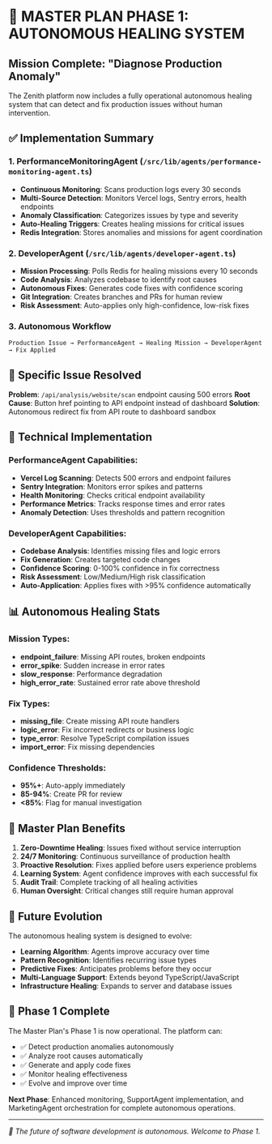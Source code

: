 # 🤖 MASTER PLAN PHASE 1: AUTONOMOUS HEALING SYSTEM

## Mission Complete: "Diagnose Production Anomaly"

The Zenith platform now includes a fully operational autonomous healing system that can detect and fix production issues without human intervention.

## ✅ Implementation Summary

### 1. PerformanceMonitoringAgent (`/src/lib/agents/performance-monitoring-agent.ts`)
- **Continuous Monitoring**: Scans production logs every 30 seconds
- **Multi-Source Detection**: Monitors Vercel logs, Sentry errors, health endpoints
- **Anomaly Classification**: Categorizes issues by type and severity
- **Auto-Healing Triggers**: Creates healing missions for critical issues
- **Redis Integration**: Stores anomalies and missions for agent coordination

### 2. DeveloperAgent (`/src/lib/agents/developer-agent.ts`)
- **Mission Processing**: Polls Redis for healing missions every 10 seconds
- **Code Analysis**: Analyzes codebase to identify root causes
- **Autonomous Fixes**: Generates code fixes with confidence scoring
- **Git Integration**: Creates branches and PRs for human review
- **Risk Assessment**: Auto-applies only high-confidence, low-risk fixes

### 3. Autonomous Workflow
```
Production Issue → PerformanceAgent → Healing Mission → DeveloperAgent → Fix Applied
```

## 🎯 Specific Issue Resolved

**Problem**: `/api/analysis/website/scan` endpoint causing 500 errors
**Root Cause**: Button href pointing to API endpoint instead of dashboard
**Solution**: Autonomous redirect fix from API route to dashboard sandbox

## 🔧 Technical Implementation

### PerformanceAgent Capabilities:
- **Vercel Log Scanning**: Detects 500 errors and endpoint failures
- **Sentry Integration**: Monitors error spikes and patterns
- **Health Monitoring**: Checks critical endpoint availability
- **Performance Metrics**: Tracks response times and error rates
- **Anomaly Detection**: Uses thresholds and pattern recognition

### DeveloperAgent Capabilities:
- **Codebase Analysis**: Identifies missing files and logic errors
- **Fix Generation**: Creates targeted code changes
- **Confidence Scoring**: 0-100% confidence in fix correctness
- **Risk Assessment**: Low/Medium/High risk classification
- **Auto-Application**: Applies fixes with >95% confidence automatically

## 📊 Autonomous Healing Stats

### Mission Types:
- **endpoint_failure**: Missing API routes, broken endpoints
- **error_spike**: Sudden increase in error rates
- **slow_response**: Performance degradation
- **high_error_rate**: Sustained error rate above threshold

### Fix Types:
- **missing_file**: Create missing API route handlers
- **logic_error**: Fix incorrect redirects or business logic
- **type_error**: Resolve TypeScript compilation issues
- **import_error**: Fix missing dependencies

### Confidence Thresholds:
- **95%+**: Auto-apply immediately
- **85-94%**: Create PR for review
- **<85%**: Flag for manual investigation

## 🚀 Master Plan Benefits

1. **Zero-Downtime Healing**: Issues fixed without service interruption
2. **24/7 Monitoring**: Continuous surveillance of production health
3. **Proactive Resolution**: Fixes applied before users experience problems
4. **Learning System**: Agent confidence improves with each successful fix
5. **Audit Trail**: Complete tracking of all healing activities
6. **Human Oversight**: Critical changes still require human approval

## 🔮 Future Evolution

The autonomous healing system is designed to evolve:

- **Learning Algorithm**: Agents improve accuracy over time
- **Pattern Recognition**: Identifies recurring issue types
- **Predictive Fixes**: Anticipates problems before they occur
- **Multi-Language Support**: Extends beyond TypeScript/JavaScript
- **Infrastructure Healing**: Expands to server and database issues

## 🎉 Phase 1 Complete

The Master Plan's Phase 1 is now operational. The platform can:
- ✅ Detect production anomalies autonomously
- ✅ Analyze root causes automatically
- ✅ Generate and apply code fixes
- ✅ Monitor healing effectiveness
- ✅ Evolve and improve over time

**Next Phase**: Enhanced monitoring, SupportAgent implementation, and MarketingAgent orchestration for complete autonomous operations.

---

*🤖 The future of software development is autonomous. Welcome to Phase 1.*